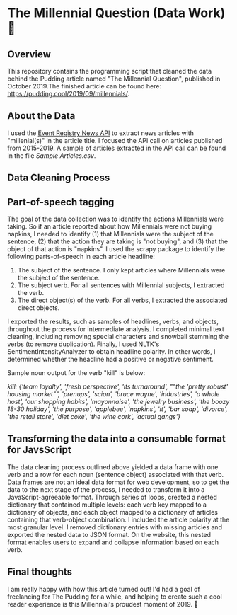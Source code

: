 # The Millennial Question (Data Work) :thinking:

## Overview
This repository contains the programming script that cleaned the data behind the Pudding article named "The Millennial Question", published in October 2019.The finished article can be found here: https://pudding.cool/2019/09/millennials/. 

## About the Data
I used the [Event Registry News API](https://newsapi.ai/) to extract news articles with "millenial(s)" in the article title. I focused the API call on articles published from 2015-2019. A sample of articles extracted in the API call can be found in the file *Sample Articles.csv*.

## Data Cleaning Process

## Part-of-speech tagging
The goal of the data collection was to identify the actions Millennials were taking. So if an article reported about how Millennials were not buying napkins, I needed to identify (1) that Millennials were the subject of the sentence, (2) that the action they are taking is "not buying", and (3) that the object of that action is "napkins". I used the scrapy package to identify the following parts-of-speech in each article headline:
1. The subject of the sentence. I only kept articles where Millennials were the subject of the sentence.
2. The subject verb. For all sentences with Millennial subjects, I extracted the verb.
3. The direct object(s) of the verb. For all verbs, I extracted the associated direct objects.

I exported the results, such as samples of headlines, verbs, and objects, throughout the process for intermediate analysis. I  completed minimal text cleaning, including removing special characters and snowball stemming the verbs (to remove duplication). Finally, I used NLTK's SentimentIntensityAnalyzer to obtain headline polarity. In other words, I determined whether the headline had a positive or negative sentiment. 

Sample noun output for the verb "kill" is below:

 *kill: {'team loyalty', 'fresh perspective', 'its turnaround', ""the 'pretty robust' housing market"", 'prenups', 'scion', 'bruce wayne', 'industries', 'a whole  host', 'our shopping habits', 'mayonnaise', 'the jewelry business', 'the boozy 18-30 holiday', 'the purpose', 'applebee', 'napkins', 'it', 'bar soap',      'divorce', 'the retail store', 'diet coke', 'the wine cork', 'actual gangs'}*

## Transforming the data into a consumable format for JavsScript
The data cleaning process outlined above yielded a data frame with one verb and a row for each noun (sentence object) associated with that verb. Data frames are not an ideal data format for web development, so to get the data to the next stage of the process, I needed to transform it into a JavaScript-agreeable format. Through  series of loops, created a nested dictionary that contained multiple levels: each verb key mapped to a dictionary of objects, and each object mapped to a dictionary of articles containing that verb-object combination. I included the article polarity at the most granular level. I removed dictionary entries with missing articles and exported the nested data to JSON format. On the website, this nested format enables users to expand and collapse information based on each verb.

## Final thoughts
I am really happy with how this article turned out! I'd had a goal of freelancing for The Pudding for a while, and helping to create such a cool reader experience is this Millennial's proudest moment of 2019. 🎉

